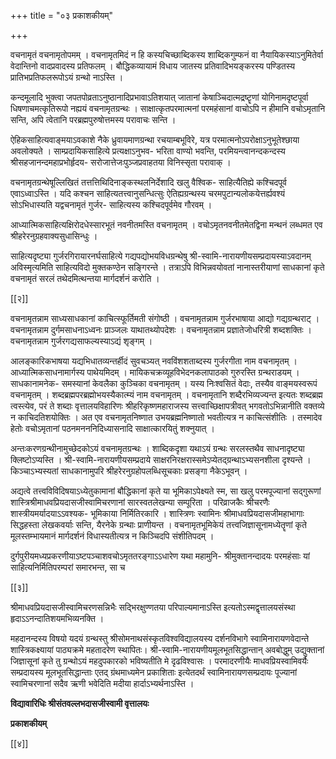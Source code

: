 +++
title = "०३ प्रकाशकीयम्"

+++

वचनामृतं वचनामृतोपमम् । वचनामृतमिदं न हि कस्यचिच्छाब्दिकस्य शाब्दिकगुम्फनं वा नैयायिकस्याऽनुमितेर्वा वेदान्तिनो वादप्रवादस्य प्रतिफलम् । बौद्धिकव्यायामं विधाय जातस्य प्रतिवादिभयङ्करस्य पण्डितस्य प्रातिभप्रतिफलरूपोऽयं ग्रन्थो नाऽस्ति ।

कन्दमूलादि भुक्त्वा जपतपोव्रताऽनुष्ठानादिप्रभावाऽतिशयात् जातानां केषाञ्चिदात्मद्रष्टॄणां योगिनामदृष्टपूर्वा धिषणाचमत्कृतिरूपो नह्ययं वचनामृतग्रन्थः । साक्षात्कृतपरमात्मनां परमहंसानां वाचोऽपि न हीमानि वचोऽमृतानि सन्ति, अपि त्वेतानि परब्रह्मपुरुषोत्तमस्य परावाचः सन्ति ।

ऐहिकसाहित्यवाङ्मयाऽवकाशे नैके ध्रुवायमाणग्रन्था रचयाम्बभूविरे, यत्र परमात्मनोऽपरोक्षाऽनुभूतेश्छाया अवलोक्यते । साम्प्रदायिकसाहित्ये प्रत्यक्षाऽनुभव- भरिता वाण्यो भवन्ति, परमियन्त्वानन्दकन्दस्य श्रीसहजानन्दमहाप्रभोर्हृदय- सरोजात्तेजःपुञ्जप्रवाहतया विनिस्सृता परावाक् ।

वचनामृतग्रन्थेषूल्लिखितं तत्तत्तिथिदिनाङ्कस्थलनिर्देशादि खलु वैश्विक- साहित्यैतिह्ये कश्चिदपूर्व एवाऽध्वाऽस्ति । यदि कश्चन साहित्यतत्त्वानुसन्धित्सुः ऐतिह्यग्रन्थस्य चरमपुटान्यलोकयेत्तर्ह्यवश्यं सोऽभिधास्यति यद्वचनामृतं गुर्जर- साहित्यस्य कश्चिदपूर्वमेव गौरवम् ।

आध्यात्मिकसाहित्यक्षिरोदधेस्सारभूतं नवनीतमस्ति वचनामृतम् । वचोऽमृतनवनीतमेतद्विना मन्थनं लब्धमत एव श्रीहरेरनुग्रहवाक्यसुधासिन्धुः ।

साहित्यदृष्ट्या गुर्जरगिरायारनर्घसाहित्ये गद्यपद्योभयविधग्रन्थेषु श्री-स्वामि-नारायणीयसम्प्रदायस्याऽवदानम् अविस्मृत्यमिति साहित्यविदो मुक्तकण्ठेन सङ्गिरन्ते । तत्राऽपि विभिन्नवयोवतां नानास्तरीयाणां साधकानां कृते वचनामृतं सरलं तथेदमित्थन्तया मार्गदर्शनं करोति ।

[[२]]

वचनामृतन्नाम साध्यसाधकानां काचित्स्फूर्तिमती संगोष्ठी । वचनामृतन्नाम गुर्जरभाषाया आद्यो गद्यग्रन्थराट् । वचनामृतन्नाम दुर्गमसाधनाऽध्वनः प्राञ्जलः याथातथ्योपदेशः । वचनामृतन्नाम प्रज्ञातेजोधरित्री शब्दशक्तिः । वचनामृतन्नाम गुर्जरगद्यसाफल्यस्याऽद्यं शृङ्गम् ।

आलङ्कारिकभाषया यद्यभिधातव्यन्तर्हीदं सुवचञ्यत् नवविंशशताब्दस्य गुर्जरगीता नाम वचनामृतम् । आध्यात्मिकसाधनामार्गस्य पाथेयमिदम् । मायिकचक्रव्यूहविभेदनकलापाठको गुरुरस्ति ग्रन्थराडयम् । साधकानामनेक- समस्यानां केवलैका कुञ्चिका वचनामृतम् । यस्य निःश्वसितं वेदाः, तस्यैव वाङ्मयस्वरूपं वचनामृतम् । शब्दब्रह्मपरब्रह्मोभयस्यैकात्म्यं नाम वचनामृतम् । वचनामृतानि शब्दैरभिव्यज्यन्त इत्यतः शब्दब्रह्म त्वस्त्येव, परं ते शब्दाः वृत्तालयविहारिणः श्रीहरिकृष्णमहाराजस्य सत्त्वाच्छिक्षापत्रीवत् भगवतोऽभिन्नानीति वक्तव्ये न काचिदतिशयोक्तिः । अत एव वचनामृतनिष्णात उभयब्रह्मनिष्णातो भवतीत्यत्र न काचित्संशीतिः । तस्मादेव हेतोः वचोऽमृतानां पठनमनननिदिध्यासनादि साक्षात्कारयितुं शक्नुयात् ।

अन्तःकरणग्रन्थीनामुच्छेदकोऽयं वचनामृतग्रन्थः । शाब्दिकदृशा यथाऽयं ग्रन्थः सरलस्तथैव साधनादृष्ट्या क्लिष्टोऽप्यस्ति । श्री-स्वामि-नारायणीयसम्प्रदाये साक्षरनिरक्षरास्समेऽप्येतद्ग्रन्थाऽभ्यसनशीला दृश्यन्ते । किञ्चाऽभ्यस्यतां साधकानामुपरि श्रीहरेरनुग्रहोपलब्धिसूचकाः प्रसङ्गा नैकेऽभूवन् ।

अद्यत्वे तत्त्वविविदिषयाऽध्येतुकामानां बौद्धिकानां कृते या भूमिकाऽपेक्ष्यते स्म, सा खलु परमपूज्यानां सद्गुरूणां शास्त्रिश्रीमाधवप्रियदासजीस्वामिचरणानां सारस्वतलेखन्या सम्पूरिता । परिव्राजकैः श्रीचरणैः शास्त्रीयमर्यादयाऽऽवश्यक- भूमिकाया निर्मितिरकारि । शास्त्रिणः स्वामिनः श्रीमाधवप्रियदासजीमहाभागाः सिद्धहस्ता लेखकवर्याः सन्ति, यैरनेके ग्रन्थाः प्राणीयन्त । वचनामृतभूमिकेयं तत्त्वजिज्ञासूनामध्येतॄणां कृते मूलस्तम्भायमानं मार्गदर्शनं विधास्यतीत्यत्र न किञ्चिदपि संशीतिपदम् ।

दुर्गपुरीयमध्यप्रकरणीयाऽष्टपञ्चाशवचोऽमृततरङ्गाऽऽधारेण यथा महामुनि- श्रीमुक्तानन्दादयः परमहंसाः यां साहित्यनिर्मितिपरम्परां समारभन्त, सा च

[[३]]

श्रीमाधवप्रियदासजीस्वामिचरणसन्निभैः सद्भिरक्षुण्णतया परिपाल्यमानाऽस्ति इत्यतोऽस्मद्वृत्तालयसंस्था हृदाऽऽनन्दातिशयमभिव्यनक्ति ।

महदानन्दस्य विषयो यदयं ग्रन्थस्तु श्रीसोमनाथसंस्कृतविश्वविद्यालयस्य दर्शनविभागे स्वामिनारायणवेदान्ते शास्त्रिकक्ष्यायां पाठ्यक्रमे महतादरेण स्थापितः। श्री-स्वामि-नारायणीयमूलभूतसिद्धान्तान् अवबोद्धुम् उद्युक्तानां जिज्ञासूनां कृते तु ग्रन्थोऽयं महदुपकारको भविष्यतीति मे दृढविश्वासः । परमादरणीयैः माधवप्रियस्वामिवर्यैः सम्प्रदायस्य मूलभूतसिद्धान्ताः एतद् ग्रंथमाध्यमेन प्रकाशिताः इत्येतदर्थं स्वामिनारायणसम्प्रदायः पूज्यानां स्वामिचरणानां सदैव ऋणी भवेदिति मदीया हार्दाऽभ्यर्थनाऽस्ति ।

**विद्यावारिधिः श्रीसंतवल्लभदासजीस्वामी वृत्तालयः** 

**प्रकाशकीयम्** 

[[४]]
